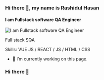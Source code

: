 ### Hi there 👋, my name is Rashidul Hasan
#### I am Fullstack software QA Engineer
![I am Fullstack software QA Engineer](https://arturssmirnovs.github.io/github-profile-readme-generator/images/banner.png)

Full stack SQA

Skills: VUE JS / REACT / JS / HTML / CSS

- 🔭 I’m currently working on this page. 







### Hi there 👋

<!--
**RashidulHasanRatul/RashidulHasanRatul** is a ✨ _special_ ✨ repository because its `README.md` (this file) appears on your GitHub profile.

Here are some ideas to get you started:

- 🔭 I’m currently working on ...
- 🌱 I’m currently learning ...
- 👯 I’m looking to collaborate on ...
- 🤔 I’m looking for help with ...
- 💬 Ask me about ...
- 📫 How to reach me: ...
- 😄 Pronouns: ...
- ⚡ Fun fact: ...
-->
